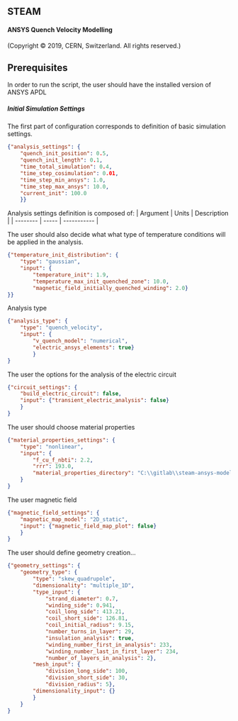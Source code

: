 ## **STEAM** 
#### ANSYS Quench Velocity Modelling
(Copyright © 2019, CERN, Switzerland. All rights reserved.)

## Prerequisites
In order to run the script, the user should have the installed version of ANSYS APDL

##### Initial Simulation Settings
The first part of configuration corresponds to definition of basic simulation settings. 
```json
{"analysis_settings": {
    "quench_init_position": 0.5,
    "quench_init_length": 0.1,
    "time_total_simulation": 0.4,
    "time_step_cosimulation": 0.01,
    "time_step_min_ansys": 1.0,
    "time_step_max_ansys": 10.0,
    "current_init": 100.0
    }}
```
Analysis settings definition is composed of:
| Argument | Units | Description |
| -------- | ----- | ----------- |





	
The user should also decide what what type of temperature conditions will be applied in the analysis.	
```json
{"temperature_init_distribution": {
	"type": "gaussian",
	"input": {
		"temperature_init": 1.9, 
		"temperature_max_init_quenched_zone": 10.0, 
		"magnetic_field_initially_quenched_winding": 2.0}	
}}
```

Analysis type
```json
{"analysis_type": {
	"type": "quench_velocity",
	"input": {
		"v_quench_model": "numerical", 
		"electric_ansys_elements": true}
		}
}
```

The user the options for the analysis of the electric circuit
```json
{"circuit_settings": {
    "build_electric_circuit": false,
    "input": {"transient_electric_analysis": false}
	}
}
```

The user should choose material properties
```json
{"material_properties_settings": {
    "type": "nonlinear",
    "input": {
        "f_cu_f_nbti": 2.2, 
        "rrr": 193.0, 
        "material_properties_directory": "C:\\gitlab\\steam-ansys-modelling\\Material_Properties"}
	}
}
```

The user magnetic field
```json
{"magnetic_field_settings": {
	"magnetic_map_model": "2D_static",
	"input": {"magnetic_field_map_plot": false}
	}
}
```

The user should define geometry creation...
```json
{"geometry_settings": {
	"geometry_type": {
		"type": "skew_quadrupole",
		"dimensionality": "multiple_1D",
		"type_input": {
            "strand_diameter": 0.7, 
            "winding_side": 0.941, 
            "coil_long_side": 413.21, 
            "coil_short_side": 126.81, 
            "coil_initial_radius": 9.15, 
            "number_turns_in_layer": 29,
            "insulation_analysis": true,
            "winding_number_first_in_analysis": 233,
            "winding_number_last_in_first_layer": 234,
            "number_of_layers_in_analysis": 2},
        "mesh_input": {
            "division_long_side": 100, 
            "division_short_side": 30, 
            "division_radius": 5},
        "dimensionality_input": {}
		}
	}
}
```


